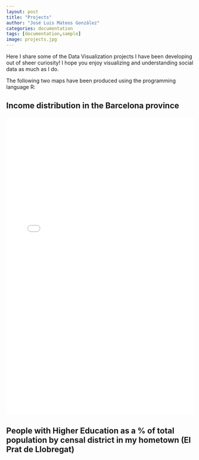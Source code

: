 ```yaml
---
layout: post
title: "Projects"
author: "José Luis Mateos González"
categories: documentation
tags: [documentation,sample]
image: projects.jpg
---
```


Here I share some  of the Data Visualization projects I have been developing out of sheer curiosity! I hope you enjoy visualizing and understanding social data as much as I do.

The following two maps have been produced using the programming language R:

## Income distribution in the Barcelona province

<div>
  <iframe
      frameBorder="0"
      width="100%"
      height="800"
      src="projects/mapa_municipis2.html">
  </iframe>
</div>

## People with Higher Education as a % of total population by censal district in my hometown (El Prat de Llobregat)

<div>
  <iframe
      frameBorder="0"
      width="60%"
      height="800"
      style="margin-left: -25px
      src="projects/test_mapa.html">
  </iframe>
</div>
